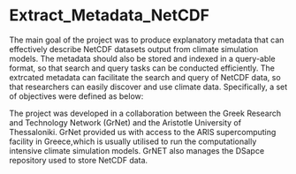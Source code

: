# Extract_Metadata_NetCDF
The main goal of the project was to produce explanatory metadata that can effectively describe NetCDF datasets output from climate simulation models. The metadata should also be stored and indexed in a query-able format, so that search and query tasks can be conducted efficiently. The extrcated metadata can facilitate the search and query of NetCDF data, so that researchers can easily discover and use climate data. Specifically, a set of objectives were defined as below:

The project was developed in a collaboration between the Greek Research and Technology Network (GrNet) and the Aristotle University of Thessaloniki. GrNet provided us with access to the ARIS supercomputing facility in Greece,which is usually utilised to run the computationally intensive climate simulation models. GrNET also manages the DSapce repository used to store NetCDF data.
